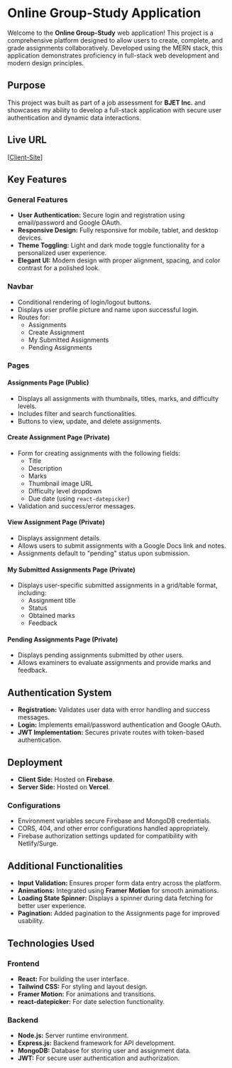 # Online Group-Study Application

Welcome to the **Online Group-Study** web application! This project is a comprehensive platform designed to allow users to create, complete, and grade assignments collaboratively. Developed using the MERN stack, this application demonstrates proficiency in full-stack web development and modern design principles.

## Purpose

This project was built as part of a job assessment for **BJET Inc.** and showcases my ability to develop a full-stack application with secure user authentication and dynamic data interactions.

## Live URL

[[Client-Site](https://job-assignment-619c8.web.app/)]

## Key Features

### General Features

- **User Authentication:** Secure login and registration using email/password and Google OAuth.
- **Responsive Design:** Fully responsive for mobile, tablet, and desktop devices.
- **Theme Toggling:** Light and dark mode toggle functionality for a personalized user experience.
- **Elegant UI:** Modern design with proper alignment, spacing, and color contrast for a polished look.

### Navbar

- Conditional rendering of login/logout buttons.
- Displays user profile picture and name upon successful login.
- Routes for:
  - Assignments
  - Create Assignment
  - My Submitted Assignments
  - Pending Assignments

### Pages



#### Assignments Page (Public)
- Displays all assignments with thumbnails, titles, marks, and difficulty levels.
- Includes filter and search functionalities.
- Buttons to view, update, and delete assignments.

#### Create Assignment Page (Private)
- Form for creating assignments with the following fields:
  - Title
  - Description
  - Marks
  - Thumbnail image URL
  - Difficulty level dropdown
  - Due date (using `react-datepicker`)
- Validation and success/error messages.

#### View Assignment Page (Private)
- Displays assignment details.
- Allows users to submit assignments with a Google Docs link and notes.
- Assignments default to "pending" status upon submission.

#### My Submitted Assignments Page (Private)
- Displays user-specific submitted assignments in a grid/table format, including:
  - Assignment title
  - Status
  - Obtained marks
  - Feedback

#### Pending Assignments Page (Private)
- Displays pending assignments submitted by other users.
- Allows examiners to evaluate assignments and provide marks and feedback.

## Authentication System

- **Registration:** Validates user data with error handling and success messages.
- **Login:** Implements email/password authentication and Google OAuth.
- **JWT Implementation:** Secures private routes with token-based authentication.

## Deployment

- **Client Side:** Hosted on **Firebase**.
- **Server Side:** Hosted on **Vercel**.

### Configurations
- Environment variables secure Firebase and MongoDB credentials.
- CORS, 404, and other error configurations handled appropriately.
- Firebase authorization settings updated for compatibility with Netlify/Surge.

## Additional Functionalities

- **Input Validation:** Ensures proper form data entry across the platform.
- **Animations:** Integrated using **Framer Motion** for smooth animations.
- **Loading State Spinner:** Displays a spinner during data fetching for better user experience.
- **Pagination:** Added pagination to the Assignments page for improved usability.

## Technologies Used

### Frontend
- **React:** For building the user interface.
- **Tailwind CSS:** For styling and layout design.
- **Framer Motion:** For animations and transitions.
- **react-datepicker:** For date selection functionality.

### Backend
- **Node.js:** Server runtime environment.
- **Express.js:** Backend framework for API development.
- **MongoDB:** Database for storing user and assignment data.
- **JWT:** For secure user authentication and authorization.

